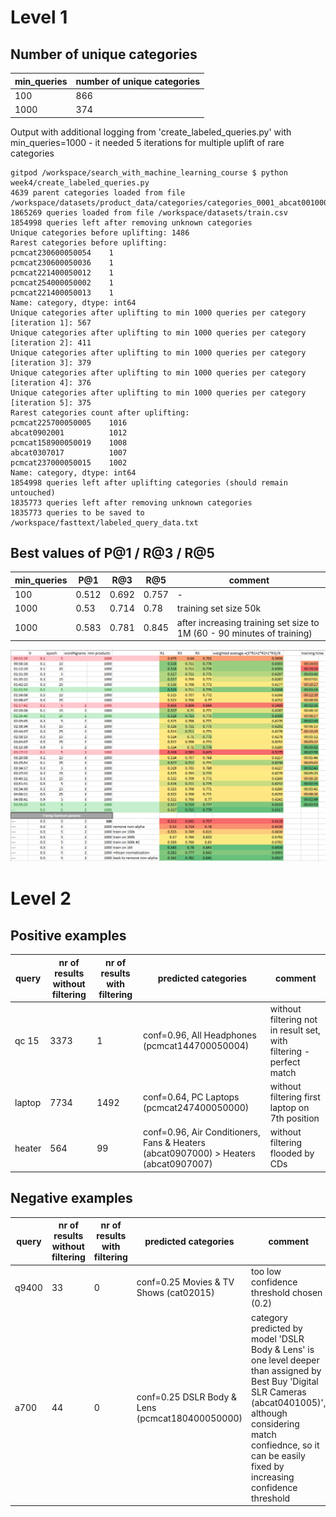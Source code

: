 # Level 1
## Number of unique categories
min_queries | number of unique categories
---  | ---
100  | 866
1000 | 374

Output with additional logging from 'create_labeled_queries.py' with min_queries=1000 - it needed 5 iterations for multiple uplift of rare categories
```
gitpod /workspace/search_with_machine_learning_course $ python week4/create_labeled_queries.py 
4639 parent categories loaded from file /workspace/datasets/product_data/categories/categories_0001_abcat0010000_to_pcmcat99300050000.xml
1865269 queries loaded from file /workspace/datasets/train.csv
1854998 queries left after removing unknown categories
Unique categories before uplifting: 1486
Rarest categories before uplifting:
pcmcat230600050054    1
pcmcat230600050036    1
pcmcat221400050012    1
pcmcat254000050002    1
pcmcat221400050013    1
Name: category, dtype: int64
Unique categories after uplifting to min 1000 queries per category [iteration 1]: 567
Unique categories after uplifting to min 1000 queries per category [iteration 2]: 411
Unique categories after uplifting to min 1000 queries per category [iteration 3]: 379
Unique categories after uplifting to min 1000 queries per category [iteration 4]: 376
Unique categories after uplifting to min 1000 queries per category [iteration 5]: 375
Rarest categories count after uplifting:
pcmcat225700050005    1016
abcat0902001          1012
pcmcat158900050019    1008
abcat0307017          1007
pcmcat237000050015    1002
Name: category, dtype: int64
1854998 queries left after uplifting categories (should remain untouched)
1835773 queries left after removing unknown categories
1835773 queries to be saved to /workspace/fasttext/labeled_query_data.txt
```

## Best values of P@1 / R@3 / R@5
min_queries | P@1 | R@3 | R@5 | comment
----------- | --- | --- | --- | ---
100         |0.512|0.692|0.757| -
1000        |0.53 |0.714|0.78| training set size 50k
1000        |0.583|0.781|0.845| after increasing training set size to 1M (60 - 90 minutes of training)

![alt text](training-variants.png)

# Level 2

## Positive examples
query           | nr of results without filtering | nr of results with filtering | predicted categories | comment
 ---            | ---                             |           ---                |     --- | ---
 qc 15          |          3373                   |           1                  | conf=0.96, All Headphones (pcmcat144700050004) | without filtering not in result set, with filtering - perfect match
 laptop         |         7734                    |         1492                 | conf=0.64, PC Laptops (pcmcat247400050000) | without filtering first laptop on 7th position
 heater         |         564                     |         99                   | conf=0.96, Air Conditioners, Fans & Heaters (abcat0907000) > Heaters (abcat0907007) | without filtering flooded by CDs

## Negative examples
query           | nr of results without filtering | nr of results with filtering | predicted categories | comment
 ---            | ---                             |           ---                |     --- | ---
 q9400          |          33                     |           0                  | conf=0.25 Movies & TV Shows (cat02015) | too low confidence threshold chosen (0.2)
 a700           |          44                     |           0                  | conf=0.25 DSLR Body & Lens (pcmcat180400050000)    | category predicted by model 'DSLR Body & Lens' is one level deeper than assigned by Best Buy 'Digital SLR Cameras (abcat0401005)', although considering match confiednce, so it can be easily fixed by increasing confidence threshold
 
 
